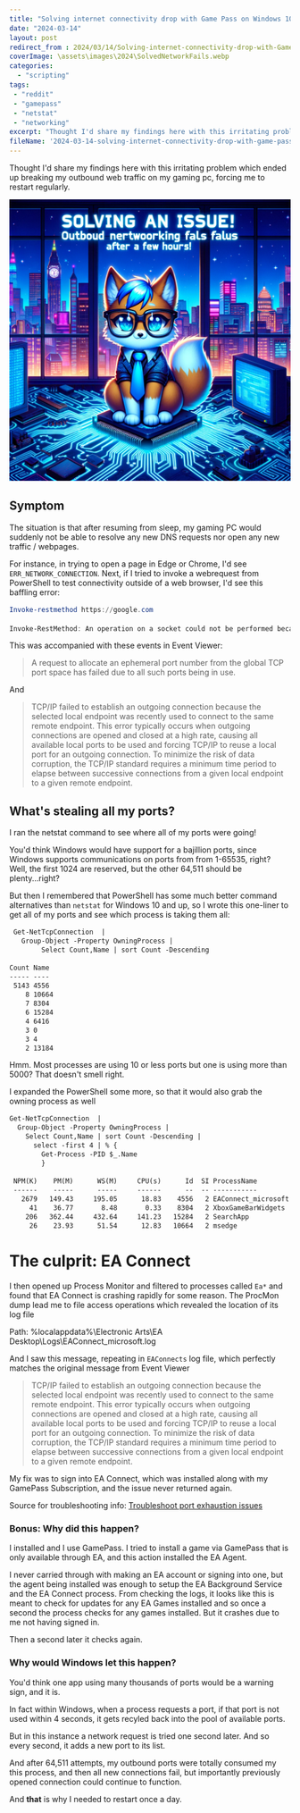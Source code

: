 ```yaml
---
title: "Solving internet connectivity drop with Game Pass on Windows 10 PCs"
date: "2024-03-14"
layout: post
redirect_from : 2024/03/14/Solving-internet-connectivity-drop-with-Game-Pass-on-Windows-10-PCs
coverImage: \assets\images\2024\SolvedNetworkFails.webp
categories:
  - "scripting"
tags:
 - "reddit"
 - "gamepass"
 - "netstat"
 - "networking"
excerpt: "Thought I'd share my findings here with this irritating problem which ended up breaking my outbound web traffic on my gaming pc, forcing me to restart regularly."
fileName: '2024-03-14-solving-internet-connectivity-drop-with-game-pass-on-windows-10-pcs'
---
```

Thought I'd share my findings here with this irritating problem which ended up breaking my outbound web traffic on my gaming pc, forcing me to restart regularly.

![](/assets/images/2024/SolvedNetworkFails.webp)

## Symptom

The situation is that after resuming from sleep, my gaming PC would suddenly not be able to resolve any new DNS requests nor open any new traffic / webpages.

For instance, in trying to open a page in Edge or Chrome, I'd see `ERR_NETWORK_CONNECTION`. Next, if I tried to invoke a webrequest from PowerShell to test connectivity outside of a web browser, I'd see this baffling error:

```powershell
Invoke-restmethod https://google.com

Invoke-RestMethod: An operation on a socket could not be performed because the system lacked sufficient buffer space or because a queue was full.

```

This was accompanied with these events in Event Viewer:


>A request to allocate an ephemeral port number from the global TCP port space has failed due to all such ports being in use.

And

>TCP/IP failed to establish an outgoing connection because the selected local endpoint was recently used to connect to the same remote endpoint. This error typically occurs when outgoing connections are opened and closed at a high rate, causing all available local ports to be used and forcing TCP/IP to reuse a local port for an outgoing connection. To minimize the risk of data corruption, the TCP/IP standard requires a minimum time period to elapse between successive connections from a given local endpoint to a given remote endpoint.

## What's stealing all my ports?
I ran the netstat command to see where all of my ports were going! 

You'd think Windows would have support for a bajillion ports, since Windows supports communications on ports from from 1-65535, right? Well, the first 1024 are reserved, but the other 64,511 should be plenty...right?

But then I remembered that PowerShell has some much better command alternatives than `netstat`  for Windows 10 and up, so I wrote this one-liner to get all of my ports and see which process is taking them all:

```
 Get-NetTcpConnection  | 
   Group-Object -Property OwningProcess | 
        Select Count,Name | sort Count -Descending

Count Name
----- ----
 5143 4556
    8 10664
    7 8304
    6 15284
    4 6416
    3 0
    3 4
    2 13184
```

Hmm. Most processes are using 10 or less ports but one is using more than 5000? That doesn't smell right.

I expanded the PowerShell some more, so that it would also grab the owning process as well

```
Get-NetTcpConnection  | 
  Group-Object -Property OwningProcess | 
    Select Count,Name | sort Count -Descending | 
      select -first 4 | % {
        Get-Process -PID $_.Name
        }

 NPM(K)    PM(M)      WS(M)     CPU(s)      Id  SI ProcessName
 ------    -----      -----     ------      --  -- -----------
   2679   149.43     195.05      18.83    4556   2 EAConnect_microsoft
     41    36.77       8.48       0.33    8304   2 XboxGameBarWidgets
    206   362.44     432.64     141.23   15284   2 SearchApp
     26    23.93      51.54      12.83   10664   2 msedge
```

# The culprit: EA Connect
I then opened up Process Monitor and filtered to processes called `Ea*` and found that EA Connect is crashing rapidly for some reason.  The ProcMon dump lead me to file access operations which revealed the location of its log file 

Path: %localappdata%\Electronic Arts\EA Desktop\Logs\EAConnect_microsoft.log

And I saw this message, repeating in `EAConnects` log file, which perfectly matches the original message from Event Viewer


>TCP/IP failed to establish an outgoing connection because the selected local endpoint was recently used to connect to the same remote endpoint. This error typically occurs when outgoing connections are opened and closed at a high rate, causing all available local ports to be used and forcing TCP/IP to reuse a local port for an outgoing connection. To minimize the risk of data corruption, the TCP/IP standard requires a minimum time period to elapse between successive connections from a given local endpoint to a given remote endpoint.

My fix was to sign into EA Connect, which was installed along with my GamePass Subscription, and the issue never returned again.

Source for troubleshooting info: [Troubleshoot port exhaustion issues](https://learn.microsoft.com/en-us/troubleshoot/windows-client/networking/tcp-ip-port-exhaustion-troubleshooting)



### Bonus: Why did this happen?
I installed and I use GamePass. I tried to install a game via GamePass that is only available through EA, and this action installed the EA Agent.

I never carried through with making an EA account or signing into one, but the agent being installed was enough to setup the EA Background Service and the EA Connect process. From checking the logs, it looks like this is meant to check for updates for any EA Games installed and so once a second the process checks for any games installed. But it crashes due to me not having signed in.

Then a second later it checks again.

### Why would Windows let this happen?

You'd think one app using many thousands of ports would be a warning sign, and it is. 

In fact within Windows, when a process requests a port, if that port is not  used within 4 seconds, it gets recyled back into the pool of available ports. 

But in this instance a network request is tried one second later. And so every second, it adds a new port to its list.

And after 64,511 attempts, my outbound ports were totally consumed my this process, and then all new connections fail, but importantly previously opened connection could continue to function.

And **that** is why I needed to restart once a day.